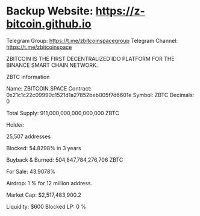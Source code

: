 # Backup Website: https://z-bitcoin.github.io
Telegram Group: https://t.me/zbitcoinspacegroup
Telegram Channel: https://t.me/zbitcoinspace

ZBITCOIN IS THE FIRST DECENTRALIZED IDO PLATFORM FOR THE BINANCE SMART CHAIN NETWORK.



ZBTC information

Name: ZBITCOIN.SPACE
Contract: 0x21c1c22c09990c1521d1a27852beb005f7d6601e
Symbol: ZBTC
Decimals: 0

Total Supply:
911,000,000,000,000,000 ZBTC

Holder: 

25,507 addresses

Blocked: 	54.8298% in 3 years

Buyback & Burned: 504,847,784,276,706 ZBTC

For Sale: 43.9078%

Airdrop: 1 % for 12 million address.

Market Cap:
$2,517,483,900.2

Liquidity: $600
Blocked LP: 0 % 


